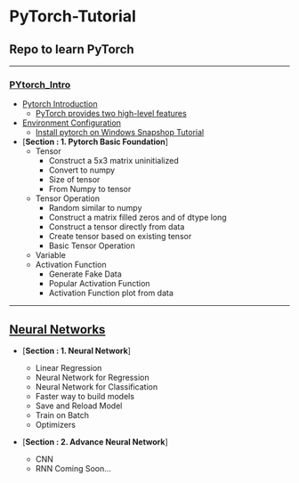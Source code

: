 # PyTorch-Tutorial
Repo to learn PyTorch 
---
---
### [PYtorch_Intro](https://github.com/Lplenka/PyTorch-Tutorial/blob/master/Pytorch_Intro.ipynb)
* [Pytorch Introduction](#Pytorch-Introduction)
    * [PyTorch provides two high-level features](#PyTorch-provides-two-high-level-features)
* [Environment Configuration](#Environment-Configuration)
    * [Install pytorch on Windows Snapshop Tutorial](https://www.superdatascience.com/pytorch/)
* [**Section : 1. Pytorch Basic Foundation**]
    * Tensor
        * Construct a 5x3 matrix uninitialized
        * Convert to numpy
        * Size of tensor
        * From Numpy to tensor
    * Tensor Operation
        * Random similar to numpy
        * Construct a matrix filled zeros and of dtype long
        * Construct a tensor directly from data
        * Create tensor based on existing tensor
        * Basic Tensor Operation
    * Variable
    * Activation Function
        * Generate Fake Data
        * Popular Activation Function
        * Activation Function plot from data
---
## [Neural Networks](https://github.com/Lplenka/PyTorch-Tutorial/blob/master/Neural%20Networks.ipynb)
* [**Section : 1. Neural Network**]
     * Linear Regression
     * Neural Network for Regression
     * Neural Network for Classification
     * Faster way to build models
     * Save and Reload Model
     * Train on Batch
     * Optimizers
 
* [**Section : 2. Advance Neural Network**]
    * CNN
    * RNN Coming Soon...
